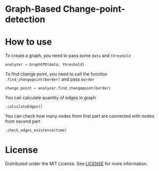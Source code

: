 # Graph-Based Change-point-detection


# How to use
To create a graph, you need to pass some `data` and `threshold` 

```python
analyzer = GraphCPD(data, threshold)
```

To find change point, you need to call the function `.find_changepoint(border)` and pass `border`
```python
change_point = analyzer.find_changepoint(border)
```

You can calculate quantity of edges in graph
```python
.calculateEdges()
```

You can check how many nodes from first part are connected with nodes from second part

```python
.check_edges_existence(time)
```


# License
Distributed under the MIT License. See [LICENSE](https://github.com/Lesh79/Change-point-detection/blob/main/LICENSE) for more information.

